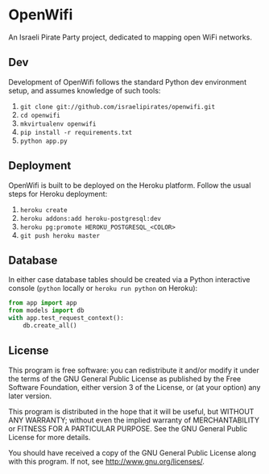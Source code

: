 OpenWifi
========

An Israeli Pirate Party project, dedicated to mapping open WiFi networks.

Dev
---
Development of OpenWifi follows the standard Python dev environment setup, and assumes knowledge of such tools:

 1. `git clone git://github.com/israelipirates/openwifi.git`
 2. `cd openwifi`
 3. `mkvirtualenv openwifi`
 4. `pip install -r requirements.txt`
 5. `python app.py`

Deployment
----------
OpenWifi is built to be deployed on the Heroku platform. Follow the usual steps for Heroku deployment:

 1. `heroku create`
 2. `heroku addons:add heroku-postgresql:dev`
 3. `heroku pg:promote HEROKU_POSTGRESQL_<COLOR>`
 4. `git push heroku master`

Database
--------
In either case database tables should be created via a Python interactive console (`python` locally or `heroku run python` on Heroku):

```python
from app import app
from models import db
with app.test_request_context():
    db.create_all()
```

License
-------
This program is free software: you can redistribute it and/or modify
it under the terms of the GNU General Public License as published by
the Free Software Foundation, either version 3 of the License, or
(at your option) any later version.

This program is distributed in the hope that it will be useful,
but WITHOUT ANY WARRANTY; without even the implied warranty of
MERCHANTABILITY or FITNESS FOR A PARTICULAR PURPOSE.  See the
GNU General Public License for more details.

You should have received a copy of the GNU General Public License
along with this program.  If not, see <http://www.gnu.org/licenses/>.
